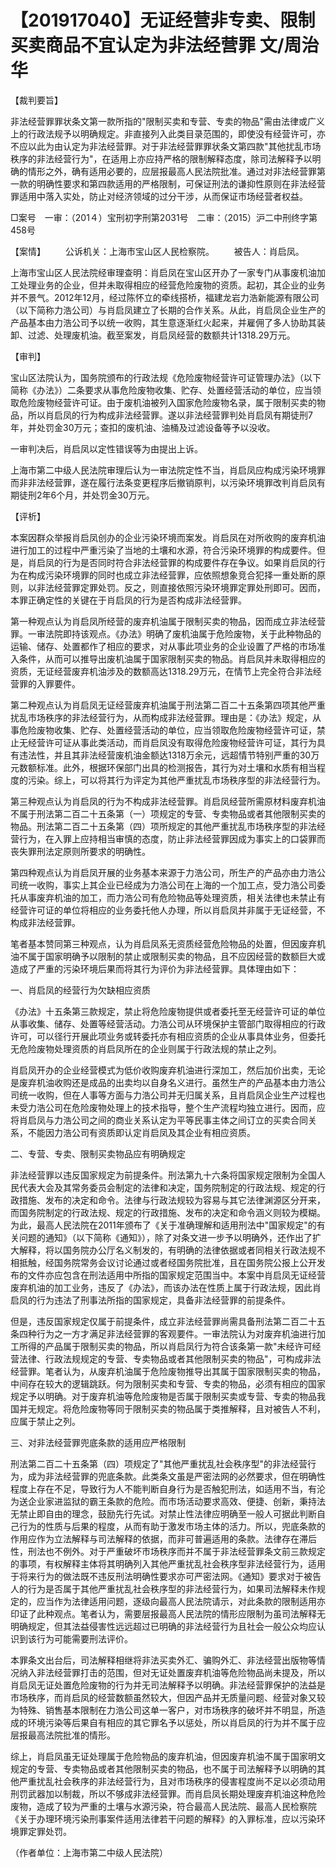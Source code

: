 # 【201917040】无证经营非专卖、限制买卖商品不宜认定为非法经营罪 文/周治华

【裁判要旨】

非法经营罪罪状条文第一款所指的"限制买卖和专营、专卖的物品"需由法律或广义上的行政法规予以明确规定。非直接列入此类目录范围的，即使没有经营许可，亦不应以此为由认定为非法经营罪。对于非法经营罪罪状条文第四款"其他扰乱市场秩序的非法经营行为"，在适用上亦应持严格的限制解释态度，除司法解释予以明确的情形之外，确有适用必要的，应层报最高人民法院批准。通过对非法经营罪第一款的明确性要求和第四款适用的严格限制，可保证刑法的谦抑性原则在非法经营罪适用中落入实处，防止对经济领域的过分干涉，从而保证市场经营者权益。

□案号　一审：（201４）宝刑初字刑第2031号　二审：（2015）沪二中刑终字第458号

【案情】 　　公诉机关：上海市宝山区人民检察院。 　　被告人：肖启凤。

上海市宝山区人民法院经审理查明：肖启凤在宝山区开办了一家专门从事废机油加工处理业务的企业，但并未取得相应的经营危险废物的资质。起初，其企业的业务并不景气。2012年12月，经过陈怀立的牵线搭桥，福建龙岩力浩新能源有限公司（以下简称力浩公司）与肖启凤建立了长期的合作关系。从此，肖启凤企业生产的产品基本由力浩公司予以统一收购，其生意逐渐红火起来，并雇佣了多人协助其装卸、过滤、处理废机油。截至案发，肖启凤经营的数额共计1318.29万元。

【审判】

宝山区法院认为，国务院颁布的行政法规《危险废物经营许可证管理办法》（以下简称《办法》）二条要求从事危险废物收集、贮存、处置经营活动的单位，应当领取危险废物经营许可证。由于废机油被列入国家危险废物名录，属于限制买卖的物品，所以肖启凤的行为构成非法经营罪。遂以非法经营罪判处肖启凤有期徒刑7年，并处罚金30万元；查扣的废机油、油桶及过滤设备等予以没收。

一审判决后，肖启凤以定性错误等为由提出上诉。

上海市第二中级人民法院审理后认为一审法院定性不当，肖启凤应构成污染环境罪而非非法经营罪，遂在履行法条变更程序后撤销原判，以污染环境罪改判肖启凤有期徒刑2年6个月，并处罚金30万元。

【评析】

本案因群众举报肖启凤创办的企业污染环境而案发。肖启凤在对所收购的废弃机油进行加工的过程中严重污染了当地的土壤和水源，符合污染环境罪的构成要件。但是，肖启凤的行为是否同时符合非法经营罪的构成要件存在争议。如果肖启凤的行为在构成污染环境罪的同时也成立非法经营罪，应依照想象竞合犯择一重处断的原则，以非法经营罪定罪处罚。反之，则直接依照污染环境罪定罪处刑即可。因而，本罪正确定性的关键在于肖启凤的行为是否构成非法经营罪。

第一种观点认为肖启凤所经营的废弃机油属于限制买卖的物品，因而成立非法经营罪。一审法院即持该观点。《办法》明确了废机油属于危险废物，关于此种物品的运输、储存、处置都作了相应的要求，对从事此项业务的企业设置了严格的市场准入条件，从而可以推导出废机油属于国家限制买卖的物品。肖启凤并未取得相应的资质，无证经营废弃机油涉及的数额高达1318.29万元，在情节上完全符合非法经营罪的入罪要件。

第二种观点认为肖启凤无证经营废弃机油属于刑法第二百二十五条第四项其他严重扰乱市场秩序的非法经营行为，从而构成非法经营罪。理由是：《办法》规定，从事危险废物收集、贮存、处置经营活动的单位，应当领取危险废物经营许可证，禁止无经营许可证从事此类活动，而肖启凤没有取得危险废物经营许可证，其行为具有违法性，并且其非法经营废机油金额达1318万余元，远超情节特别严重的30万元数额标准。此外，根据环保部门出具的检测报告，其行为对土壤和水质有相当程度的污染。综上，可以将其行为评定为其他严重扰乱市场秩序型的非法经营行为。

第三种观点认为肖启凤的行为不构成非法经营罪。肖启凤经营所需原材料废弃机油不属于刑法第二百二十五条第（一）项规定的专营、专卖物品或者其他限制买卖的物品。刑法第二百二十五条第（四）项所规定的其他严重扰乱市场秩序型的非法经营行为，在入罪上应持相当审慎的态度，防止非法经营罪因成为事实上的口袋罪而丧失罪刑法定原则所要求的明确性。

第四种观点认为肖启凤开展的业务基本来源于力浩公司，所生产的产品亦由力浩公司统一收购，事实上其企业已经成为力浩公司在上海的一个加工点，受力浩公司委托从事废弃机油的加工，而力浩公司有危险物品等处理资质，相关法律也未禁止有经营许可证的单位将相应的业务委托他人办理，所以肖启凤并非属于无证经营，不构成非法经营罪。

笔者基本赞同第三种观点，认为肖启凤系无资质经营危险物品的处置，但因废弃机油不属于国家明确予以限制的禁止或限制买卖的物品，且不应因经营的数额巨大或造成了严重的污染环境后果而将其行为评价为非法经营罪。具体理由如下：

一、肖启凤的经营行为欠缺相应资质

《办法》十五条第三款规定，禁止将危险废物提供或者委托至无经营许可证的单位从事收集、储存、处置等经营活动。力浩公司从环境保护主管部门取得相应的行政许可，可以径行开展此项业务或转委托亦有相应资质的企业从事具体业务，但委托无危险废物处理资质的肖启凤所在的企业则属于行政法规的禁止之列。

肖启凤开办的企业经营模式为低价收购废弃机油进行深加工，然后加价出卖，无论是废弃机油收购还是成品的出卖均以自身名义进行。虽然生产的产品基本由力浩公司统一收购，但在人事等方面与力浩公司并无归属关系，且肖启凤企业生产过程也未受力浩公司在危险废物处理上的技术指导，整个生产流程均独立进行。因而，应将肖启凤与力浩公司之间的商业关系认定为平等民事主体之间订立的买卖合同关系，不能因力浩公司有资质即认定肖启凤及其企业有相应资质。

二、专营、专卖、限制买卖物品应有明确规定

非法经营罪以违反国家规定为前提条件。刑法第九十六条将国家规定限制为全国人民代表大会及其常务委员会制定的法律和决定，国务院制定的行政法规、规定的行政措施、发布的决定和命令。法律与行政法规较为容易与其它法律渊源区分开来，而国务院制定的行政法规、规定的行政措施、发布的决定和命令涵义则较为模糊。为此，最高人民法院在2011年颁布了《关于准确理解和适用刑法中"国家规定"的有关问题的通知》（以下简称《通知》），除了对条文进一步予以明确外，还作出了扩大解释，将以国务院办公厅名义制发的，有明确的法律依据或者同相关行政法规不相抵触，经国务院常务会议讨论通过或者经国务院批准，且在国务院公报上公开发布的文件亦应包含在刑法适用中所指的国家规定范围当中。本案中肖启凤无证经营废弃机油的加工业务，违反了《办法》，而该办法在性质上属于行政法规，因此肖启凤的行为违法了刑事法所指的国家规定，具备非法经营罪的前提条件。

但是，违反国家规定仅属于前提条件，成立非法经营罪尚需具备刑法第二百二十五条四种行为之一方才满足非法经营罪的客观要件。一审法院认为对废弃机油进行加工所得的产品属于限制买卖的物品，所以肖启凤行为符合该条第一款"未经许可经营法律、行政法规规定的专营、专卖物品或者其他限制买卖的物品"，可构成非法经营罪。笔者认为，从废弃机油属于危险废物推导出其属于国家限制买卖的物品，中间存在较大的逻辑跳跃。何为限制买卖和专营、专卖的物品，必须有相应的国家规定予以明确。对于废弃机油等危险废物是否属于限制买卖或专营、专卖的物品我国并无规定。将危险废物等同于限制买卖的物品属于类推解释，且对被告人不利，应属于禁止之列。

三、对非法经营罪兜底条款的适用应严格限制

刑法第二百二十五条第（四）项规定了"其他严重扰乱社会秩序型"的非法经营行为，成为非法经营罪的兜底条款。此类条文虽是严密法网的必然要求，但在明确性程度上存在不足，导致行为人不能判断自身行为是否触犯刑法，如适用不当，有沦为送企业家进监狱的霸王条款的危险。而市场活动要求高效、便捷、创新，秉持法无禁止即自由的理念，鼓励先行先试。对禁止性法律应明确至一般人可据此判断自己行为的性质与后果的程度，从而有助于激发市场主体的活力。所以，兜底条款的作用应作为立法解释与司法解释的依据，而非可普遍适用的条款。法律存在滞后性，刑法也不例外。对于严重破坏市场秩序而并不属于非法经营罪条文前三款规定的事项，有权解释主体将其明确列入其他严重扰乱社会秩序型非法经营行为，适用于将来行为的做法既不违反刑法明确性要求亦可严密法网。《通知》要求对于被告人的行为是否属于其他严重扰乱社会秩序型的非法经营行为，如果司法解释未作规定的，应当作为法律适用问题，逐级向最高人民法院请示，对此条款的限制适用亦印证了此种观点。笔者认为，需要层报最高人民法院的情形应限制为虽司法解释无明确规定，但其法益侵害性远远超过已明确的非法经营行为且社会一般公众均应认识到该行为可能需要刑法评价。

本罪条文出台后，司法解释相继将非法买卖外汇、骗购外汇、非法经营出版物等情况纳入非法经营罪打击的范围，但对无证处置废弃机油等危险物品尚未提及，所以肖启凤无证处置危险废物的行为并无司法解释予以明确。非法经营罪保护的法益是市场秩序，而肖启凤的经营数额虽然较大，但因产品并无质量问题、经营对象又较为特殊、销售基本限制在力浩公司这单一客户，对市场秩序的破坏并不明显，所造成的环境污染等后果自有相应的其它罪名予以惩处，所以肖启凤的行为并不属于应层报最高法院批准的情形。

综上，肖启凤虽无证处理属于危险物品的废弃机油，但因废弃机油不属于国家明文规定的专营、专卖物品或者其他限制买卖的物品，也不属于司法解释予以明确的其他严重扰乱社会秩序的非法经营行为，且对市场秩序的侵害程度尚不足以必须动用刑罚武器加以制裁，所以不够成非法经营罪。而肖启凤长期处理废弃机油这种危险废物，造成了较为严重的土壤与水源污染，符合最高人民法院、最高人民检察院《关于办理环境污染刑事案件适用法律若干问题的解释》的入罪标准，应以污染环境罪定罪处罚。

（作者单位：上海市第二中级人民法院）